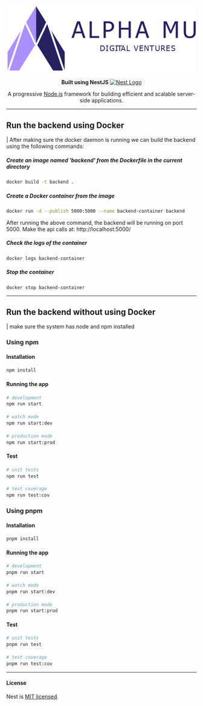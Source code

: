 <p align="center">
  <a href="https://www.alphamudigital.com/" target="_blank"><img src="./alpha-mu-digital-ventures_horizontal.webp" width="500" alt="Company Logo" /></a>
</p>


<p align="center">
  <strong>Built using NestJS</strong>
  <a href="http://nestjs.com/" target="_blank"><img src="https://nestjs.com/img/logo-small.svg" width="20" alt="Nest Logo" /></a>
</p>

<p align="center">
  A progressive <a href="http://nodejs.org" target="_blank">Node.js</a> framework for building efficient and scalable server-side applications.
</p>

---
## Run the backend using Docker

| After making sure the docker daemon is running we can build the backend using the following commands:

##### Create an image named 'backend' from the Dockerfile in the current directory
```bash
docker build -t backend .
```
##### Create a Docker container from the image
```bash
docker run -d --publish 5000:5000 --name backend-container backend
```
After running the above command, the backend will be running on port 5000.
Make the api calls at: http://localhost:5000/

##### Check the logs of the container
```bash
docker logs backend-container
```

##### Stop the container
```bash
docker stop backend-container
```

---

## Run the backend without using Docker

| make sure the system has node and npm installed

### Using npm

#### Installation
```bash
npm install
```

#### Running the app
```bash
# development
npm run start

# watch mode
npm run start:dev

# production mode
npm run start:prod
```

#### Test

```bash
# unit tests
npm run test

# test coverage
npm run test:cov
```

### Using pnpm

#### Installation
```bash
pnpm install
```

#### Running the app

```bash
# development
pnpm run start

# watch mode
pnpm run start:dev

# production mode
pnpm run start:prod
```

#### Test

```bash
# unit tests
pnpm run test

# test coverage
pnpm run test:cov
```
---
#### License

Nest is [MIT licensed](LICENSE).
